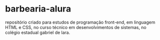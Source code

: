 # barbearia-alura
repositório criado para estudos de programação front-end, em linguagem HTML e CSS, no curso técnico em desenvolvimentos de sistemas, no colégio estadual gabriel de lara.
